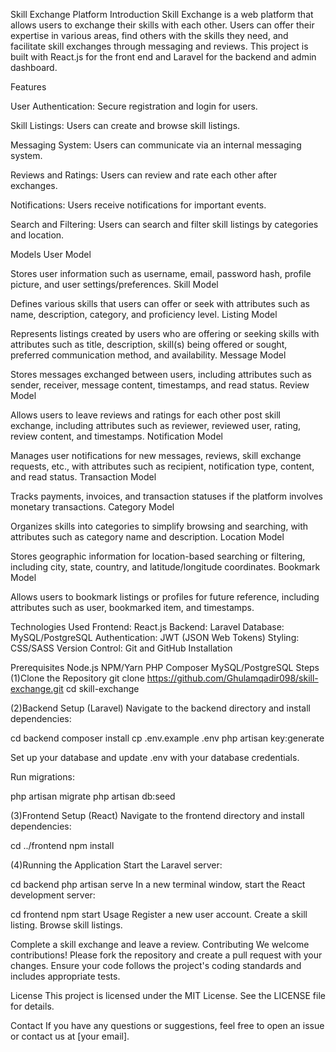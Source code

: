 Skill Exchange Platform
Introduction
Skill Exchange is a web platform that allows users to exchange their skills with each other. Users can offer their expertise in various areas, find others with the skills they need, and facilitate skill exchanges through messaging and reviews. This project is built with React.js for the front end and Laravel for the backend and admin dashboard.

Features

User Authentication: Secure registration and login for users.

Skill Listings: Users can create and browse skill listings.

Messaging System: Users can communicate via an internal messaging system.

Reviews and Ratings: Users can review and rate each other after exchanges.

Notifications: Users receive notifications for important events.

Search and Filtering: Users can search and filter skill listings by categories and location.

Models
User Model

Stores user information such as username, email, password hash, profile picture, and user settings/preferences.
Skill Model

Defines various skills that users can offer or seek with attributes such as name, description, category, and proficiency level.
Listing Model

Represents listings created by users who are offering or seeking skills with attributes such as title, description, skill(s) being offered or sought, preferred communication method, and availability.
Message Model

Stores messages exchanged between users, including attributes such as sender, receiver, message content, timestamps, and read status.
Review Model

Allows users to leave reviews and ratings for each other post skill exchange, including attributes such as reviewer, reviewed user, rating, review content, and timestamps.
Notification Model

Manages user notifications for new messages, reviews, skill exchange requests, etc., with attributes such as recipient, notification type, content, and read status.
Transaction Model

Tracks payments, invoices, and transaction statuses if the platform involves monetary transactions.
Category Model

Organizes skills into categories to simplify browsing and searching, with attributes such as category name and description.
Location Model

Stores geographic information for location-based searching or filtering, including city, state, country, and latitude/longitude coordinates.
Bookmark Model

Allows users to bookmark listings or profiles for future reference, including attributes such as user, bookmarked item, and timestamps.

Technologies Used
Frontend: React.js
Backend: Laravel
Database: MySQL/PostgreSQL
Authentication: JWT (JSON Web Tokens)
Styling: CSS/SASS
Version Control: Git and GitHub
Installation

Prerequisites
Node.js
NPM/Yarn
PHP
Composer
MySQL/PostgreSQL
Steps
(1)Clone the Repository
git clone https://github.com/Ghulamqadir098/skill-exchange.git
cd skill-exchange

(2)Backend Setup (Laravel)
Navigate to the backend directory and install dependencies:


cd backend
composer install
cp .env.example .env
php artisan key:generate

Set up your database and update .env with your database credentials.

Run migrations:

php artisan migrate
php artisan db:seed

(3)Frontend Setup (React)
Navigate to the frontend directory and install dependencies:


cd ../frontend
npm install

(4)Running the Application
Start the Laravel server:

cd backend
php artisan serve
In a new terminal window, start the React development server:

cd frontend
npm start
Usage
Register a new user account.
Create a skill listing.
Browse skill listings.

Complete a skill exchange and leave a review.
Contributing
We welcome contributions! Please fork the repository and create a pull request with your changes. Ensure your code follows the project's coding standards and includes appropriate tests.

License
This project is licensed under the MIT License. See the LICENSE file for details.

Contact
If you have any questions or suggestions, feel free to open an issue or contact us at [your email].
